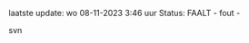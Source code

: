 laatste update: 
wo 08-11-2023  3:46   uur 
Status: FAALT - fout - 
<div class="service R">svn</div>